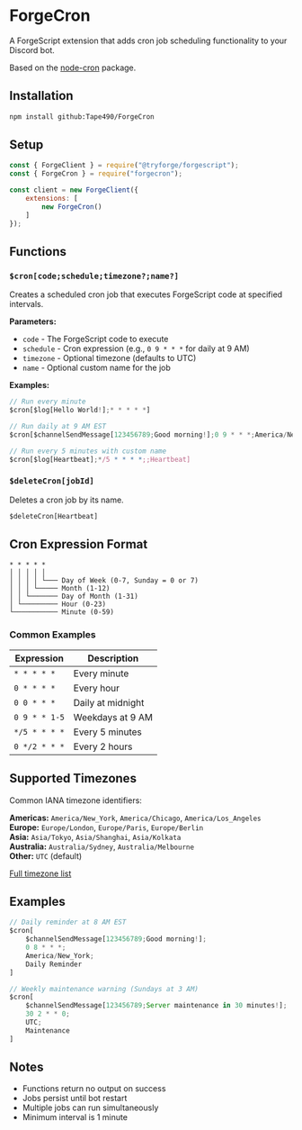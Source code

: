 # ForgeCron

A ForgeScript extension that adds cron job scheduling functionality to your Discord bot.

Based on the [node-cron](https://github.com/node-cron/node-cron) package.

## Installation

```bash
npm install github:Tape490/ForgeCron
```

## Setup

```javascript
const { ForgeClient } = require("@tryforge/forgescript");
const { ForgeCron } = require("forgecron");

const client = new ForgeClient({
    extensions: [
        new ForgeCron()
    ]
});
```

## Functions

### `$cron[code;schedule;timezone?;name?]`

Creates a scheduled cron job that executes ForgeScript code at specified intervals.

**Parameters:**
- `code` - The ForgeScript code to execute
- `schedule` - Cron expression (e.g., `0 9 * * *` for daily at 9 AM)
- `timezone` - Optional timezone (defaults to UTC)
- `name` - Optional custom name for the job

**Examples:**
```javascript
// Run every minute
$cron[$log[Hello World!];* * * * *]

// Run daily at 9 AM EST
$cron[$channelSendMessage[123456789;Good morning!];0 9 * * *;America/New_York]

// Run every 5 minutes with custom name
$cron[$log[Heartbeat];*/5 * * * *;;Heartbeat]
```

### `$deleteCron[jobId]`

Deletes a cron job by its name.

```javascript
$deleteCron[Heartbeat]
```

## Cron Expression Format

```
* * * * *
│ │ │ │ │
│ │ │ │ └─── Day of Week (0-7, Sunday = 0 or 7)
│ │ │ └───── Month (1-12)
│ │ └─────── Day of Month (1-31)
│ └───────── Hour (0-23)
└─────────── Minute (0-59)
```

### Common Examples

| Expression | Description |
|------------|-------------|
| `* * * * *` | Every minute |
| `0 * * * *` | Every hour |
| `0 0 * * *` | Daily at midnight |
| `0 9 * * 1-5` | Weekdays at 9 AM |
| `*/5 * * * *` | Every 5 minutes |
| `0 */2 * * *` | Every 2 hours |

## Supported Timezones

Common IANA timezone identifiers:

**Americas:** `America/New_York`, `America/Chicago`, `America/Los_Angeles`  
**Europe:** `Europe/London`, `Europe/Paris`, `Europe/Berlin`  
**Asia:** `Asia/Tokyo`, `Asia/Shanghai`, `Asia/Kolkata`  
**Australia:** `Australia/Sydney`, `Australia/Melbourne`  
**Other:** `UTC` (default)

[Full timezone list](https://en.wikipedia.org/wiki/List_of_tz_database_time_zones)

## Examples

```javascript
// Daily reminder at 8 AM EST
$cron[
    $channelSendMessage[123456789;Good morning!];
    0 8 * * *;
    America/New_York;
    Daily Reminder
]

// Weekly maintenance warning (Sundays at 3 AM)
$cron[
    $channelSendMessage[123456789;Server maintenance in 30 minutes!];
    30 2 * * 0;
    UTC;
    Maintenance
]
```

## Notes

- Functions return no output on success
- Jobs persist until bot restart
- Multiple jobs can run simultaneously
- Minimum interval is 1 minute

